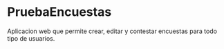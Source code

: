 # PruebaEncuestas
Aplicacion web que permite crear, editar y contestar encuestas para todo tipo de usuarios. 
